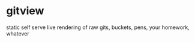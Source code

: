 gitview
=======

static self serve live rendering of raw gits, buckets, pens, your homework, whatever
